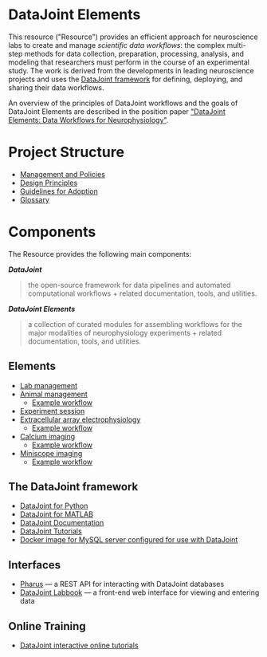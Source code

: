 # DataJoint Elements
This resource ("Resource") provides an efficient approach for neuroscience labs to create and manage *scientific data workflows*: the complex multi-step methods for data collection, preparation, processing, analysis, and modeling that researchers must perform in the course of an experimental study. 
The work is derived from the developments in leading neuroscience projects and uses the [DataJoint framework](https://datajoint.io) for defining, deploying, and sharing their data workflows. 

An overview of the principles of DataJoint workflows and the goals of DataJoint Elements are described in the position paper ["DataJoint Elements: Data Workflows for Neurophysiology"](https://www.biorxiv.org/content/10.1101/2021.03.30.437358v2).

# Project Structure
* [Management and Policies](management/plan.md)
* [Design Principles](design-principles.md)
* [Guidelines for Adoption](adopt.md)
* [Glossary](glossary.md) 

# Components 
The Resource provides the following main components:

***DataJoint***

> the open-source framework for data pipelines and automated computational workflows + related documentation, tools, and utilities.

***DataJoint Elements***

> a collection of curated modules for assembling workflows for the major modalities of neurophysiology experiments + related documentation, tools, and utilities.


## Elements
* [Lab management](https://github.com/datajoint/element-lab)
* [Animal management](https://github.com/datajoint/element-animal)
  * [Example workflow](https://github.com/datajoint/workflow-animal)
* [Experiment session](https://github.com/datajoint/element-session)
* [Extracellular array electrophysiology](https://github.com/datajoint/element-array-ephys)
  * [Example workflow](https://github.com/datajoint/workflow-array-ephys)
* [Calcium imaging](https://github.com/datajoint/element-calcium-imaging)
  * [Example workflow](https://github.com/datajoint/workflow-calcium-imaging)
* [Miniscope imaging](https://github.com/datajoint/element-miniscope)
  * [Example workflow](https://github.com/datajoint/workflow-miniscope)

## The DataJoint framework 
* [DataJoint for Python](https://github.com/datajoint/datajoint-python)
* [DataJoint for MATLAB](https://github.com/datajoint/datajoint-matlab)
* [DataJoint Documentation](https://docs.datajoint.io)
* [DataJoint Tutorials](https://tutorials.datajoint.io)
* [Docker image for MySQL server configured for use with DataJoint](https://github.com/datajoint/mysql-docker)

## Interfaces 
* [Pharus](https://github.com/datajoint/pharus) — a REST API for interacting with DataJoint databases
* [DataJoint Labbook](https://github.com/datajoint/datajoint-labbook) — a front-end web interface for viewing and entering data

## Online Training  
* [DataJoint interactive online tutorials](https://playground.datajoint.io)
